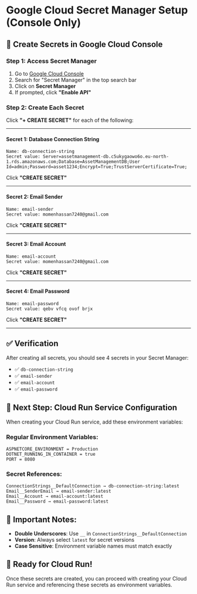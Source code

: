 # Google Cloud Secret Manager Setup (Console Only)

## 🔐 Create Secrets in Google Cloud Console

### Step 1: Access Secret Manager
1. Go to [Google Cloud Console](https://console.cloud.google.com)
2. Search for "Secret Manager" in the top search bar
3. Click on **Secret Manager**
4. If prompted, click **"Enable API"**

### Step 2: Create Each Secret

Click **"+ CREATE SECRET"** for each of the following:

---

#### Secret 1: Database Connection String
```
Name: db-connection-string
Secret value: Server=assetmanagement-db.c5ukygaowo6o.eu-north-1.rds.amazonaws.com;Database=AssetManagementDB;User Id=admin;Password=asset1234;Encrypt=True;TrustServerCertificate=True;
```
Click **"CREATE SECRET"**

---

#### Secret 2: Email Sender
```
Name: email-sender
Secret value: momenhassan7240@gmail.com
```
Click **"CREATE SECRET"**

---

#### Secret 3: Email Account
```
Name: email-account
Secret value: momenhassan7240@gmail.com
```
Click **"CREATE SECRET"**

---

#### Secret 4: Email Password
```
Name: email-password
Secret value: qebv vfcq ovof brjx
```
Click **"CREATE SECRET"**

---

## ✅ Verification

After creating all secrets, you should see 4 secrets in your Secret Manager:
- ✅ `db-connection-string`
- ✅ `email-sender`
- ✅ `email-account`
- ✅ `email-password`

## 🔧 Next Step: Cloud Run Service Configuration

When creating your Cloud Run service, add these environment variables:

### Regular Environment Variables:
```
ASPNETCORE_ENVIRONMENT = Production
DOTNET_RUNNING_IN_CONTAINER = true
PORT = 8080
```

### Secret References:
```
ConnectionStrings__DefaultConnection → db-connection-string:latest
Email__SenderEmail → email-sender:latest
Email__Account → email-account:latest
Email__Password → email-password:latest
```

## 📝 Important Notes:
- **Double Underscores**: Use `__` in `ConnectionStrings__DefaultConnection`
- **Version**: Always select `latest` for secret versions
- **Case Sensitive**: Environment variable names must match exactly

## 🎯 Ready for Cloud Run!
Once these secrets are created, you can proceed with creating your Cloud Run service and referencing these secrets as environment variables.
